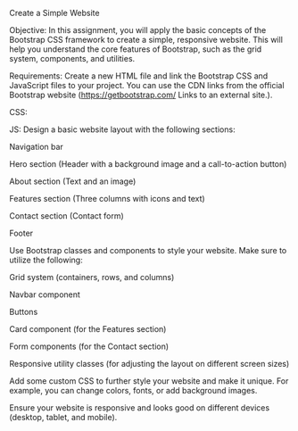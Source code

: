 Create a Simple Website
 

Objective:
In this assignment, you will apply the basic concepts of the Bootstrap CSS framework to create a simple, responsive website. This will help you understand the core features of Bootstrap, such as the grid system, components, and utilities.

 

Requirements:
Create a new HTML file and link the Bootstrap CSS and JavaScript files to your project. You can use the CDN links from the official Bootstrap website (https://getbootstrap.com/ Links to an external site.).

CSS: 
<link href="https://cdn.jsdelivr.net/npm/bootstrap@5.3.0-alpha1/dist/css/bootstrap.min.css" rel="stylesheet" integrity="sha384-GLhlTQ8iRABdZLl6O3oVMWSktQOp6b7In1Zl3/Jr59b6EGGoI1aFkw7cmDA6j6gD" crossorigin="anonymous">
JS: 
<script src="https://cdn.jsdelivr.net/npm/bootstrap@5.3.0-alpha1/dist/js/bootstrap.bundle.min.js" integrity="sha384-w76AqPfDkMBDXo30jS1Sgez6pr3x5MlQ1ZAGC+nuZB+EYdgRZgiwxhTBTkF7CXvN" crossorigin="anonymous"></script>
Design a basic website layout with the following sections:

Navigation bar

Hero section (Header with a background image and a call-to-action button)

About section (Text and an image)

Features section (Three columns with icons and text)

Contact section (Contact form)

Footer

Use Bootstrap classes and components to style your website. Make sure to utilize the following:

Grid system (containers, rows, and columns)

Navbar component

Buttons

Card component (for the Features section)

Form components (for the Contact section)

Responsive utility classes (for adjusting the layout on different screen sizes)

Add some custom CSS to further style your website and make it unique. For example, you can change colors, fonts, or add background images.

Ensure your website is responsive and looks good on different devices (desktop, tablet, and mobile).